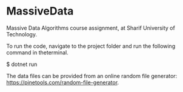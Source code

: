 # MassiveData
Massive Data Algorithms course assignment, at Sharif University of Technology.

To run the code, navigate to the project folder and run the following command in theterminal.

$ dotnet run


The data files can be provided from an online random file generator: https://pinetools.com/random-file-generator.

